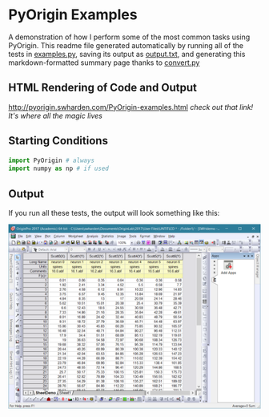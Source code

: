# PyOrigin Examples
A demonstration of how I perform some of the most common tasks using PyOrigin. This readme file generated automatically by running all of the tests in [examples.py](examples.py), saving its output as [output.txt](output.txt), and generating this markdown-formatted summary page thanks to [convert.py](convert.py)

## HTML Rendering of Code and Output
http://pyorigin.swharden.com/PyOrigin-examples.html
_check out that link! It's where all the magic lives_

## Starting Conditions
```python
import PyOrigin # always
import numpy as np # if used
```

## Output
If you run all these tests, the output will look something like this:

![](output.png)
